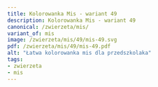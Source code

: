 ```yaml
---
title: Kolorowanka Mis - wariant 49
description: Kolorowanka Mis - wariant 49
canonical: /zwierzeta/mis/
variant_of: mis
image: /zwierzeta/mis/49/mis-49.svg
pdf: /zwierzeta/mis/49/mis-49.pdf
alt: "Łatwa kolorowanka mis dla przedszkolaka"
tags:
- zwierzeta
- mis
---
```

